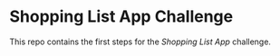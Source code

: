 # Shopping List App Challenge

This repo contains the first steps for the *Shopping List App* challenge.
